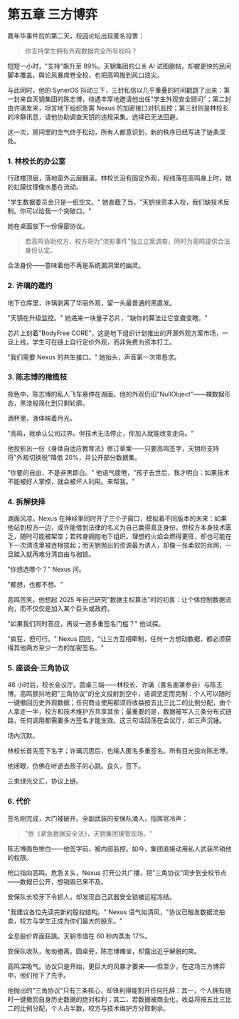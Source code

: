 # 第五章 三方博弈

嘉年华事件后的第二天，校园论坛出现匿名投票：

> 你支持学生拥有外观数据完全所有权吗？

短短一小时，"支持"飙升至 89%。天钥集团的公关 AI 试图删帖，却被更快的民间脚本覆盖。舆论风暴席卷全校，也把高鸣推到风口浪尖。

与此同时，他的 SynerOS 抖动三下，三封私信以几乎重叠的时间戳跳了出来：第一封来自天钥集团的陈志博，待遇丰厚地邀请他出任"学生外观安全顾问"；第二封由许璃发来，坦言地下组织急需 Nexus 的加密接口对抗监控；第三封则是林校长的冷静讯息，请他协助调查天钥的违规采集。选择已无法回避。

这一次，房间里的空气终于松动，所有人都意识到，新的秩序已经写进了链条深处。

### 1. 林校长的办公室

行政楼顶层，落地窗外云层翻滚。林校长没有固定外观，视线落在高鸣身上时，她的虹膜纹理像水墨在流动。

"学生数据委员会只是一纸空文。" 她直截了当，"天钥挟资本入校，我们缺技术反制。你可以给我一个突破口。"

她在桌面放下一份保密协议。

> 若高鸣协助校方，校方将为"流影事件"独立立案调查，同时为高鸣提供合法身份认定。

合法身份——意味着他不再是系统漏洞里的幽灵。

### 2. 许璃的邀约

地下仓库里，许璃剥离了华丽外观，留一头最普通的黑直发。

"天钥在升级监控。" 她递来一块量子芯片，"缺你的算法让它变聋变瞎。"

芯片上刻着"BodyFree CORE"，这是地下组织计划推出的开源外观方案市场，一旦上线，学生可在链上自行定价外观，而非免费为资本打工。

"我们需要 Nexus 的共生接口。" 她抬头，声音第一次带恳求。

### 3. 陈志博的橄榄枝

夜色中，陈志博的私人飞车悬停在湖面。他的外观仍旧"NullObject"——裸数据形态，黑漆般简化到只剩轮廓。

酒杯里，液体映着月光。

"高鸣，我承认公司过界。但技术无法停止，你加入就能改变走向。"

他投影出一份《身体自适应教育法》修订草案——只要高鸣签字，天钥将支持将"外观切换税"降低 20%，并公开部分数据集。

"你要的自由，不是非黑即白。" 他语气疲倦，"孩子去世后，我才明白：如果技术不能被好人掌控，就会被坏人利用。来帮我。"

### 4. 拆解抉择

湖面风凉。Nexus 在神经里同时开了三个子窗口，模拟着不同版本的未来：如果他站到校方一边，或许能借到法律的名义为自己赢得真正身份，但校方本身技术匮乏，随时可能被架空；若转身拥抱地下组织，理想的火焰会燃得更旺，却也可能在下一次清洗里被连根拔起；而天钥抛出的资源最为诱人，却像一张柔软的丝网，一旦踏入就再难分清自由与枷锁。

"你想选哪个？" Nexus 问。

"都想，也都不想。"

高鸣苦笑。他想起 2025 年自己研究"数据主权算法"时的初衷：让个体控制数据流向，而不仅仅是加入某个巨头或政府。

"如果我们同时答应，再设一道多重签名门槛？" 他试探。

"疯狂，但可行。" Nexus 回应，"让三方互相牵制，任何一方想动数据，都必须获得其他两方至少一方的加密签名。"

### 5. 座谈会·三角协议

48 小时后，校长会议厅。圆桌三端——林校长、许璃（匿名面罩参会）与陈志博。高鸣颤抖地把"三角协议"的全文投射到空中，语调坚定而克制：个人可以随时一键撤回历史外观数据；任何商业使用都须将收益按五比三比二的比例分配，由个人拿走一半，校方和技术维护方共享其余；最重要的是，数据被写入三条分布式链路，任何调用都需要多方签名才能生效。这三句话回荡在会议厅，如三声沉锤。

场内沉默。

林校长首先签下名字；许璃沉思后，也输入匿名多重签名。所有目光投向陈志博。

他闭眼，仿佛在听逝去孩子的心跳。良久，签下。

三束绿光交汇，协议上链。

### 6. 代价

签名刚完成，大门被破开。全副武装的安保队涌入，指挥官冷声：

> "依《紧急数据安全法》，天钥集团接管现场。"

陈志博面色惨白——他签字前，被内部监控。如今，集团直接动用私人武装吊销他的权限。

枪口指向高鸣。危急关头，Nexus 打开公共广播，把"三角协议"同步到全校节点——数据已公开，想销毁已来不及。

安保队长咬牙下令抓人，却发现自己武器安全锁被远程冻结。

"我建议各位先读完新的股权结构。" Nexus 语气如清风，"协议已触发数据流拍卖，校方与学生正成为你们最大的股东。"

全息股价界面狂跳。天钥市值在 60 秒内蒸发 17%。

安保队收队，匆匆撤离。圆桌旁，陈志博瘫坐，却露出近乎解脱的笑。

高鸣深吸气。协议只是开始，更巨大的风暴才要来——但至少，在这场三方博弈中，他们抢下了先手。

他抛出的"三角协议"只有三条核心，却锋利得能割开任何托辞：其一，个人拥有随时一键撤回自身历史数据的绝对权利；其二，若数据被商业化，收益将按五比三比二的比例分配，个人占半数，校方与技术维护方分取剩余。 
